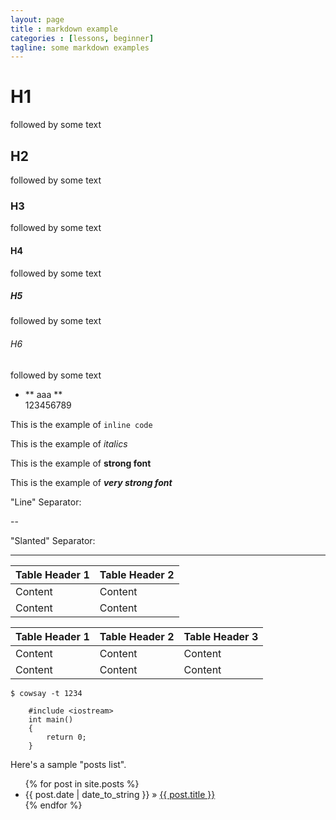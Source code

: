 ```yaml
---
layout: page
title : markdown example
categories : [lessons, beginner]
tagline: some markdown examples
---
```

# H1
followed by some text

## H2
followed by some text

### H3
followed by some text

#### H4
followed by some text

##### H5
followed by some text

###### H6
followed by some text

- ** aaa **  
    123456789

This is the example of `inline code`

This is the example of *italics*

This is the example of **strong font**

This is the example of ***very strong font***

"Line" Separator:

--

"Slanted" Separator:

------


|Table Header 1|Table Header 2|
|--------------|--------------|
|Content       |Content       |
|Content       |Content       |


|Table Header 1|Table Header 2|Table Header 3|
|--------------|--------------|--------------|
|Content       |Content       |Content       |
|Content       |Content       |Content       |


    $ cowsay -t 1234


```
	#include <iostream>
	int main()
	{
		return 0;
	}
```


Here's a sample "posts list".

<ul class="posts">
  {% for post in site.posts %}
    <li><span>{{ post.date | date_to_string }}</span> &raquo;
    <a href="{{ BASE_PATH }}{{ post.url }}">{{ post.title }}</a></li>
  {% endfor %}
</ul>

